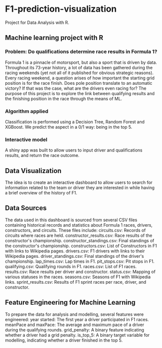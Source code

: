# F1-prediction-visualization
Project for Data Analysis with R. 

## Machine learning project with R 
### Problem: Do qualifications determine race results in Formula 1?
Formula 1 is a pinnacle of motorsport, but also a sport that is driven by data. Throughout its 73-year history, a lot of data has been gathered during the racing weekends (yet not all of it published for obvious strategic reasons). Every racing weekend, a question arises of how important the starting grid position is for the race finish. Does pole position translate to an automatic victory? If that was the case, what are the drivers even racing for? The purpose of this project is to explore the link between qualifying results and the finishing position in the race through the means of ML. 

### Algorithm applied
Classification is performed using a Decision Tree, Random Forest and XGBoost. 
We predict the aspect in a 0/1 way: being in the top 5. 

### Interactive model
A shiny app was built to allow users to input driver and qualifications results, and return the race outcome. 

## Data Visualization
The idea is to create an interactive dashboard to allow users to search for information related to the team or driver they are interested in while having a brief overview of the history of F1.

## Data Sources
The data used in this dashboard is sourced from several CSV files containing historical records and statistics about Formula 1 races, drivers, constructors, and circuits. These files include:
circuits.csv: Records of circuits where races are held.
constructor_results.csv: Race results of the constructor's championship.
constructor_standings.csv: Final standings of the constructor's championship.
constructors.csv: List of Constructors in F1 with links to Wikipedia pages.
drivers.csv: F1 drivers with links to their Wikipedia pages.
driver_standings.csv: Final standings of the driver's championship.
lap_times.csv: Lap times in F1.
pit_stops.csv: Pit stops in F1.
qualifying.csv: Qualifying rounds in F1.
races.csv: List of F1 races.
results.csv: Race results per driver and constructor.
status.csv: Mapping of various statuses in the races.
seasons.csv: Seasons of F1 with Wikipedia links.
sprint_results.csv: Results of F1 sprint races per race, driver, and constructor.

## Feature Engineering for Machine Learning
To prepare the data for analysis and modelling, several features were engineered:
year started: The first year a driver participated in F1 races. 
meanPace and maxPace: The average and maximum pace of a driver during the qualifying rounds. 
grid_penalty: A binary feature indicating whether a driver had a grid penalty. 
is_top_5: A binary target variable for modelling, indicating whether a driver finished in the top 5.
